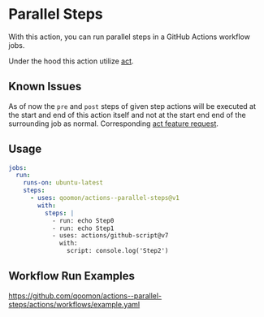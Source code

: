 # Parallel Steps

With this action, you can run parallel steps in a GitHub Actions workflow jobs.

Under the hood this action utilize [act](https://github.com/nektos/act).

## Known Issues
As of now the `pre` and `post` steps of given step actions will be executed at the start and end of this action itself and not at the start end end of the surrounding job as normal. 
Corresponding [act feature request](https://github.com/nektos/act/issues/2740).

## Usage

```yaml
jobs:
  run:
    runs-on: ubuntu-latest
    steps:
      - uses: qoomon/actions--parallel-steps@v1
        with:
          steps: |
            - run: echo Step0
            - run: echo Step1
            - uses: actions/github-script@v7
              with:
                script: console.log('Step2')
```

## Workflow Run Examples
https://github.com/qoomon/actions--parallel-steps/actions/workflows/example.yaml

